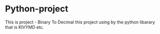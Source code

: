 # Python-project
This is project - Binary To Decimal 
this project using by the python libarary that is KIVYMD etc.
